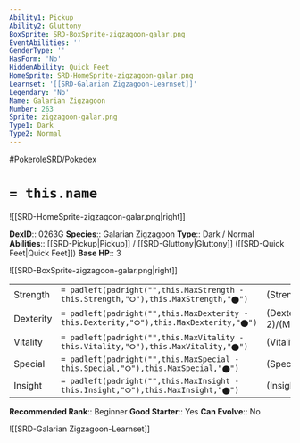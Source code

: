 ```yaml
---
Ability1: Pickup
Ability2: Gluttony
BoxSprite: SRD-BoxSprite-zigzagoon-galar.png
EventAbilities: ''
GenderType: ''
HasForm: 'No'
HiddenAbility: Quick Feet
HomeSprite: SRD-HomeSprite-zigzagoon-galar.png
Learnset: '[[SRD-Galarian Zigzagoon-Learnset]]'
Legendary: 'No'
Name: Galarian Zigzagoon
Number: 263
Sprite: zigzagoon-galar.png
Type1: Dark
Type2: Normal
---
```


#PokeroleSRD/Pokedex

# `= this.name`

![[SRD-HomeSprite-zigzagoon-galar.png|right]]

**DexID**:: 0263G
**Species**:: Galarian Zigzagoon
**Type**:: Dark / Normal
**Abilities**:: [[SRD-Pickup|Pickup]] / [[SRD-Gluttony|Gluttony]] ([[SRD-Quick Feet|Quick Feet]])
**Base HP**:: 3

![[SRD-BoxSprite-zigzagoon-galar.png|right]]

|           |                                                                                        |                                          |
| --------- | -------------------------------------------------------------------------------------- | ---------------------------------------- |
| Strength  | `= padleft(padright("",this.MaxStrength - this.Strength,"⭘"),this.MaxStrength,"⬤")`    | (Strength::1)/(MaxStrength::3)   |
| Dexterity | `= padleft(padright("",this.MaxDexterity - this.Dexterity,"⭘"),this.MaxDexterity,"⬤")` | (Dexterity:: 2)/(MaxDexterity::4) |
| Vitality  | `= padleft(padright("",this.MaxVitality - this.Vitality,"⭘"),this.MaxVitality,"⬤")`    | (Vitality::1)/(MaxVitality::3)   |
| Special   | `= padleft(padright("",this.MaxSpecial - this.Special,"⭘"),this.MaxSpecial,"⬤")`       | (Special::1)/(MaxSpecial::3)     |
| Insight   | `= padleft(padright("",this.MaxInsight - this.Insight,"⭘"),this.MaxInsight,"⬤")`       | (Insight::1)/(MaxInsight::3)     |

**Recommended Rank**:: Beginner
**Good Starter**:: Yes
**Can Evolve**:: No

![[SRD-Galarian Zigzagoon-Learnset]]